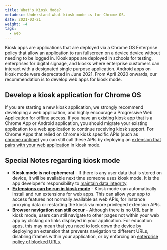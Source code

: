```yaml
---
title: What's Kiosk Mode?
metadesc: Understand what kiosk mode is for Chrome OS.
date: 2021-03-21
weight: -4
tags:
  - web
---
```


Kiosk apps are applications that are deployed via a Chrome OS Enterprise policy that allow an application to run fullscreen on a device device without needing to be logged in. Kiosk apps are deployed in schools for testing, enterprises for digital signage, and kiosks where enterprise customers can interact with a designated single purpose application. Android apps on kiosk mode were deprecated in June 2021. From April 2020 onwards, our recommendation is to develop web apps for kiosk mode.

## Develop a kiosk application for Chrome OS

If you are starting a new kiosk application, we strongly recommend developing a web application, and highly encourage a Progressive Web Application for offline access. If you have an existing kiosk app that is a Chrome App or Android application, you should migrate your existing application to a web application to continue receiving kiosk support. For Chrome Apps that relied on Chrome kiosk specific APIs (such as [chrome.runtime](https://developer.chrome.com/docs/extensions/reference/runtime/)) you can still call these APIs by deploying an [extension that pairs with your web application](/{{locale.code}}/education/communicate-with-extension-in-pwa-kiosk-app) in kiosk mode.

## Special Notes regarding kiosk mode

- **Kiosk mode is not ephemeral** - If there is any user data that is stored on device, it will be available next time someone uses kiosk mode. It is the app developer’s responsibility to [maintain data integrity](https://developer.chrome.com/docs/extensions/reference/browsingData/).
- **[Extensions can be run in kiosk mode](/{{locale.code}}/education/communicate-with-extension-in-pwa-kiosk-app)** - Kiosk mode can automatically install and run extensions for web apps. This can allow your app to access features not normally available as web APIs, for instance proxying data or restarting the kiosk via more privileged extension APIs.
- **Browser navigation can still occur** - Although there is no URL bar in kiosk mode, users can still navigate to other pages not within your web app by clicking on links displayed in your application. For education apps, this may mean that you need to lock down the device by deploying an extension that prevents navigation to different URLs, disabling iframes within your application, or by enforcing an [enterprise policy of blocked URLs](https://support.google.com/chrome/a/answer/1375678?hl=en#:~:text=alerting%20contact%20info-,URL%20blocking,-Kiosk%20virtual%20keyboard).
